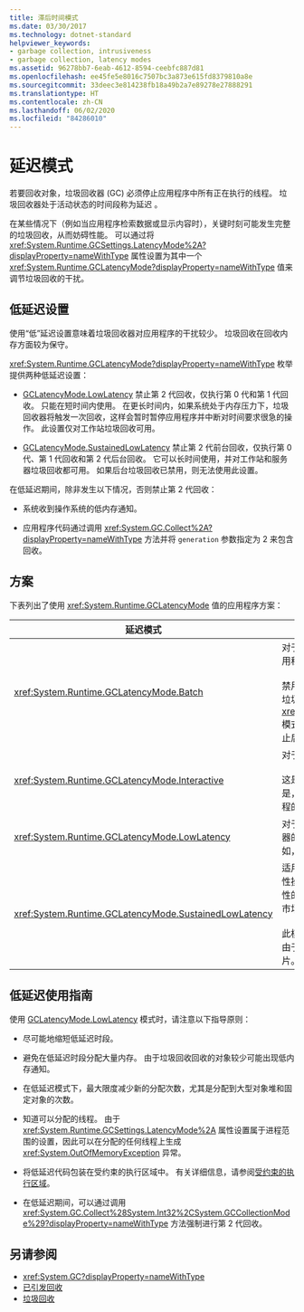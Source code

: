```yaml
---
title: 滞后时间模式
ms.date: 03/30/2017
ms.technology: dotnet-standard
helpviewer_keywords:
- garbage collection, intrusiveness
- garbage collection, latency modes
ms.assetid: 96278bb7-6eab-4612-8594-ceebfc887d81
ms.openlocfilehash: ee45fe5e8016c7507bc3a873e615fd8379810a8e
ms.sourcegitcommit: 33deec3e814238fb18a49b2a7e89278e27888291
ms.translationtype: HT
ms.contentlocale: zh-CN
ms.lasthandoff: 06/02/2020
ms.locfileid: "84286010"
---
```

# <a name="latency-modes"></a>延迟模式

若要回收对象，垃圾回收器 (GC) 必须停止应用程序中所有正在执行的线程。 垃圾回收器处于活动状态的时间段称为延迟  。

在某些情况下（例如当应用程序检索数据或显示内容时），关键时刻可能发生完整的垃圾回收，从而妨碍性能。 可以通过将 <xref:System.Runtime.GCSettings.LatencyMode%2A?displayProperty=nameWithType> 属性设置为其中一个 <xref:System.Runtime.GCLatencyMode?displayProperty=nameWithType> 值来调节垃圾回收的干扰。

## <a name="low-latency-settings"></a>低延迟设置

使用“低”延迟设置意味着垃圾回收器对应用程序的干扰较少。 垃圾回收在回收内存方面较为保守。

<xref:System.Runtime.GCLatencyMode?displayProperty=nameWithType> 枚举提供两种低延迟设置：

- [GCLatencyMode.LowLatency](xref:System.Runtime.GCLatencyMode.LowLatency) 禁止第 2 代回收，仅执行第 0 代和第 1 代回收。 只能在短时间内使用。 在更长时间内，如果系统处于内存压力下，垃圾回收器将触发一次回收，这样会暂时暂停应用程序并中断对时间要求很急的操作。 此设置仅对工作站垃圾回收可用。

- [GCLatencyMode.SustainedLowLatency](xref:System.Runtime.GCLatencyMode.SustainedLowLatency) 禁止第 2 代前台回收，仅执行第 0 代、第 1 代回收和第 2 代后台回收。 它可以长时间使用，并对工作站和服务器垃圾回收都可用。 如果后台垃圾回收已禁用，则无法使用此设置。

在低延迟期间，除非发生以下情况，否则禁止第 2 代回收：

- 系统收到操作系统的低内存通知。

- 应用程序代码通过调用 <xref:System.GC.Collect%2A?displayProperty=nameWithType> 方法并将 `generation` 参数指定为 2 来包含回收。

## <a name="scenarios"></a>方案

下表列出了使用 <xref:System.Runtime.GCLatencyMode> 值的应用程序方案：

|延迟模式|应用程序方案|
|------------------|---------------------------|
|<xref:System.Runtime.GCLatencyMode.Batch>|对于不具有用户界面 (UI) 或服务器端操作的应用程序。<br /><br />禁用后台垃圾回收后，这将是工作站和服务器垃圾回收的默认模式。 <xref:System.Runtime.GCLatencyMode.Batch> 模式还会替代 [gcConcurrent](../../framework/configure-apps/file-schema/runtime/gcconcurrent-element.md) 设置，即它会阻止后台或并发回收。|
|<xref:System.Runtime.GCLatencyMode.Interactive>|对于具有 UI 的大多数应用程序。<br /><br />这是工作站和服务器垃圾回收的默认模式。 但是，如果托管了某个应用，则优先考虑托管进程的垃圾回收器设置。|
|<xref:System.Runtime.GCLatencyMode.LowLatency>|对于具有短期时效性操作（操作期间垃圾回收器的干扰可能会引起中断）的应用程序。 例如，呈现动画或数据采集功能的应用程序。|
|<xref:System.Runtime.GCLatencyMode.SustainedLowLatency>|适用于在有限但有可能更长的时间内具有时效性操作并且在此期间垃圾回收器中断具有破环性的应用程序。 例如，需要随着交易时间内的市场数据变化做出快速响应的应用程序。<br /><br />此模式会比其他模式产生更大的托管堆大小。 由于它不压缩托管堆，因此可能产生更多碎片。 确保有足够的可用内存。|

## <a name="guidelines-for-using-low-latency"></a>低延迟使用指南

使用 [GCLatencyMode.LowLatency](xref:System.Runtime.GCLatencyMode.LowLatency) 模式时，请注意以下指导原则：

- 尽可能地缩短低延迟时段。

- 避免在低延迟时段分配大量内存。 由于垃圾回收回收的对象较少可能出现低内存通知。

- 在低延迟模式下，最大限度减少新的分配次数，尤其是分配到大型对象堆和固定对象的次数。

- 知道可以分配的线程。 由于 <xref:System.Runtime.GCSettings.LatencyMode%2A> 属性设置属于进程范围的设置，因此可以在分配的任何线程上生成 <xref:System.OutOfMemoryException> 异常。

- 将低延迟代码包装在受约束的执行区域中。 有关详细信息，请参阅[受约束的执行区域](../../framework/performance/constrained-execution-regions.md)。

- 在低延迟期间，可以通过调用 <xref:System.GC.Collect%28System.Int32%2CSystem.GCCollectionMode%29?displayProperty=nameWithType> 方法强制进行第 2 代回收。

## <a name="see-also"></a>另请参阅

- <xref:System.GC?displayProperty=nameWithType>
- [已引发回收](induced.md)
- [垃圾回收](index.md)
